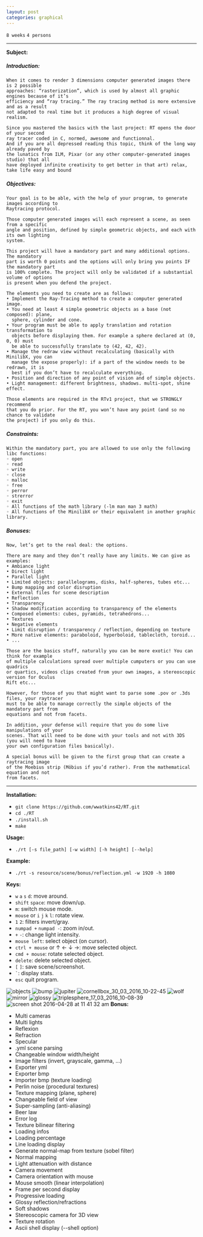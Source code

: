 ```yaml
---
layout: post
categories: graphical
---
```


`8 weeks`
`4 persons`

---
__Subject:__
##### Introduction:
```
When it comes to render 3 dimensions computer generated images there is 2 possible
approaches: “rasterization”, which is used by almost all graphic engines because of it’s
efficiency and “ray tracing.” The ray tracing method is more extensive and as a result
not adapted to real time but it produces a high degree of visual realism.
```
```
Since you mastered the basics with the last project: RT opens the door of your second
ray tracer coded in C, normed, awesome and functionnal.
And if you are all depressed reading this topic, think of the long way already paved by
the lunatics from ILM, Pixar (or any other computer-generated images studio) that all
have deployed infinite creativity to get better in that art) relax, take life easy and bound
```
##### Objectives:
```
Your goal is to be able, with the help of your program, to generate images according to
Raytracing protocol.

Those computer generated images will each represent a scene, as seen from a specific
angle and position, defined by simple geometric objects, and each with its own lighting
system.

This project will have a mandatory part and many additional options. The mandatory
part is worth 0 points and the options will only bring you points IF the mandatory part
is 100% complete. The project will only be validated if a substantial volume of options
is present when you defend the project.

The elements you need to create are as follows:
• Implement the Ray-Tracing method to create a computer generated image.
• You need at least 4 simple geometric objects as a base (not composed): plane,
  sphere, cylinder and cone.
• Your program must be able to apply translation and rotation transformation to
  objects before displaying them. For example a sphere declared at (0, 0, 0) must
  be able to successfully translate to (42, 42, 42).
• Manage the redraw view without recalculating (basically with MinilibX, you can
  manage the expose properly): if a part of the window needs to be redrawn, it is
  best if you don’t have to recalculate everything.
• Position and direction of any point of vision and of simple objects.
• Light management: different brightness, shadows. multi-spot, shine effect.

Those elements are required in the RTv1 project, that we STRONGLY recommend
that you do prior. For the RT, you won’t have any point (and so no chance to validate
the project) if you only do this.
```
##### Constraints:
```
Within the mandatory part, you are allowed to use only the following libc functions:
◦ open
◦ read
◦ write
◦ close
◦ malloc
◦ free
◦ perror
◦ strerror
◦ exit
◦ All functions of the math library (-lm man man 3 math)
◦ All functions of the MinilibX or their equivalent in another graphic library.
```
##### Bonuses:
```
Now, let’s get to the real deal: the options.

There are many and they don’t really have any limits. We can give as examples:
• Ambiance light
• Direct light
• Parallel light
• Limited objects: parallelograms, disks, half-spheres, tubes etc...
• Bump mapping and color disruption
• External files for scene description
• Reflection
• Transparency
• Shadow modification according to transparency of the elements
• Composed elements: cubes, pyramids, tetrahedrons...
• Textures
• Negative elements
• Limit disruption / transparency / reflection, depending on texture
• More native elements: paraboloid, hyperboloid, tablecloth, toroid...
• ...

Those are the basics stuff, naturally you can be more exotic! You can think for example
of multiple calculations spread over multiple cumputers or you can use quadrics
or quartics, videos clips created from your own images, a stereoscopic version for Oculus
Rift etc...

However, for those of you that might want to parse some .pov or .3ds files, your raytracer
must to be able to manage correctly the simple objects of the mandatory part from
equations and not from facets.

In addition, your defense will require that you do some live manipulations of your
scenes. That will need to be done with your tools and not with 3DS (you will need to have
your own configuration files basically).

A special bonus will be given to the first group that can create a raytracing image
of the Moebius strip (Möbius if you’d rather). From the mathematical equation and not
from facets.
```
---
__Installation:__

* `git clone https://github.com/wwatkins42/RT.git`
* `cd ./RT`
* `./install.sh`
* `make`

**Usage:**
* `./rt [-s file_path] [-w width] [-h height] [--help]`

**Example:**
* `./rt -s resource/scene/bonus/reflection.yml -w 1920 -h 1080`

**Keys:**
* `w` `a` `s` `d`: move around.
* `shift` `space`: move down/up.
* `m`: switch mouse mode.
* `mouse` or  `i` `j` `k` `l`: rotate view.
* `1` `2`: filters invert/gray.
* `numpad +` `numpad -`: zoom in/out.
* `+` `-`: change light intensity.
* `mouse left`: select object (on cursor).
* `ctrl + mouse` or &#8593; &#8592; &#8595; &#8594;: move selected object.
* `cmd + mouse`: rotate selected object.
* `delete`: delete selected object.
* `[` `]`: save scene/screenshot.
* `` ` ``: display stats.
* `esc` quit program.

![objects](https://cloud.githubusercontent.com/assets/16082039/15098030/c97af69c-1530-11e6-9d6f-1b840b07828a.png)
![bump](https://cdn.rawgit.com/wwatkins42/RT/master/resource/images/triplesphere_06_03_2017_10-11-12_06_03_2017_11-50-23.bmp)
![jupiter](https://cloud.githubusercontent.com/assets/16082039/15098031/cc4db0da-1530-11e6-8ddc-bca5896da6c2.png)
![cornellbox_30_03_2016_10-22-45](https://cloud.githubusercontent.com/assets/16082039/14136368/d1102126-f662-11e5-901d-69fbb50cdba8.png)
![wolf](https://cloud.githubusercontent.com/assets/16082039/14987222/633f6cee-114f-11e6-992f-93b768990583.png)
![mirror](https://cloud.githubusercontent.com/assets/16082039/14987224/65d5249e-114f-11e6-8d31-6fe1935c9fbe.png)
![glossy](https://cloud.githubusercontent.com/assets/16082039/14081611/d9028cdc-f50b-11e5-9df1-8a36d23051e8.png)
![triplesphere_17_03_2016_10-08-39](https://cloud.githubusercontent.com/assets/16072194/13849567/0298bb6a-ec57-11e5-95d9-4c392deb8df5.jpg)
![screen shot 2016-04-28 at 11 41 32 am](https://cloud.githubusercontent.com/assets/16082039/14881965/b00bb2c0-0d36-11e6-94da-3c9ab804f484.png)
__Bonus:__
- Multi cameras
- Multi lights
- Reflexion
- Refraction
- Specular
- .yml scene parsing
- Changeable window width/height
- Image filters (invert, grayscale, gamma, ...)
- Exporter yml
- Exporter bmp
- Importer bmp (texture loading)
- Perlin noise (procedural textures)
- Texture mapping (plane, sphere)
- Changeable field of view
- Super-sampling (anti-aliasing)
- Beer law
- Error log
- Texture bilinear filtering
- Loading infos
- Loading percentage
- Line loading display
- Generate normal-map from texture (sobel filter)
- Normal mapping
- Light attenuation with distance
- Camera movement
- Camera orientation with mouse
- Mouse smooth (linear interpolation)
- Frame per second display
- Progressive loading
- Glossy reflection/refractions
- Soft shadows
- Stereoscopic camera for 3D view
- Texture rotation
- Ascii shell display (--shell option)

